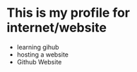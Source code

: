 # This is my profile for internet/website
   - learning gihub
   - hosting a website
   - Github Website